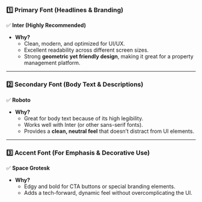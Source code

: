 ### **1️⃣ Primary Font (Headlines & Branding)**

✅ **Inter (Highly Recommended)**

- **Why?**
  - Clean, modern, and optimized for UI/UX.
  - Excellent readability across different screen sizes.
  - Strong **geometric yet friendly design**, making it great for a property management platform.

---

### **2️⃣ Secondary Font (Body Text & Descriptions)**

✅ **Roboto**

- **Why?**
  - Great for body text because of its high legibility.
  - Works well with Inter (or other sans-serif fonts).
  - Provides a **clean, neutral feel** that doesn’t distract from UI elements.

---

### **3️⃣ Accent Font (For Emphasis & Decorative Use)**

✅ **Space Grotesk**

- **Why?**
  - Edgy and bold for CTA buttons or special branding elements.
  - Adds a tech-forward, dynamic feel without overcomplicating the UI.
